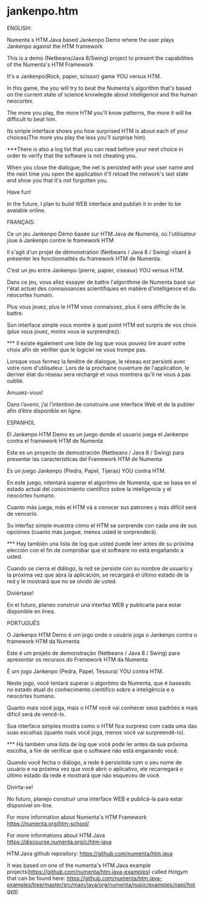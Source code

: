 # jankenpo.htm

ENGLISH:

Numenta´s HTM.Java based Jankenpo Demo where the user plays Jankenpo against the HTM framework

This is a demo (Netbeans/Java 8/Swing) project to present the capabilities of the Numenta's HTM Framework 


It's a Jankenpo(Rock, paper, scissor) game YOU versus HTM.

In this game, the you will try to beat the Numenta's algorithm that's based on the current state of science knowlegde about intelligence and the human neocortex.

The more you play, the more HTM you'll know patterns, the more it will be difficult to beat him.

Its simple interface shows you how surprised HTM is about each of your choices(The more you play the less you'll surprise him).

***There is also a log list that you can read before your nest choice in order to verify that the software is not cheating you.

When you close the dialogue, the net is persisted with your user name and the next time you open the application it'll reload the network's last state and show you that it's not forgotten you.

Have fun!

In the future, I plan to build WEB interface and publish it in order to be avaiable online.



FRANÇAIS:

Ce un jeu Jankenpo Démo basée sur HTM.Java de Numenta, où l'utilisateur joue à Jankenpo contre le framework HTM

Il s'agit d'un projet de démonstration (Netbeans / Java 8 / Swing) visant à présenter les fonctionnalités du framework HTM de Numenta.


C’est un jeu entre Jankenpo (pierre, papier, ciseaux) YOU versus HTM.

Dans ce jeu, vous allez essayer de battre l'algorithme de Numenta basé sur l'état actuel des connaissances scientifiques en matière d'intelligence et du néocortex humain.

Plus vous jouez, plus le HTM vous connaissez, plus il sera difficile de le battre.

Son interface simple vous montre à quel point HTM est surpris de vos choix (plus vous jouez, moins vous le surprendrez).

*** Il existe également une liste de log que vous pouvez lire avant votre choix afin de vérifier que le logiciel ne vous trompe pas.

Lorsque vous fermez la fenêtre de dialogue, le réseau est persisté avec votre nom d'utilisateur. Lors de la prochaine ouverture de l'application, le dernier état du réseau sera rechargé et vous montrera qu'il ne vous a pas oublié.

Amusez-vous!

Dans l’avenir, j’ai l’intention de construire une interface Web et de la publier afin d’être disponible en ligne.


ESPANHOL

El Jankenpo HTM Demo es un juego donde el usuario juega el Jankenpo contra el framework HTM de Numenta

Este es un proyecto de demostración (Netbeans / Java 8 / Swing) para presentar las características del Framework HTM de Numenta


Es un juego Jankenpo (Piedra, Papel, Tijeras) YOU contra HTM.

En este juego, intentará superar el algoritmo de Numenta, que se basa en el estado actual del conocimiento científico sobre la inteligencia y el neocórtex humano.

Cuanto más juega, más el HTM vá a conocer sus patrones y más difícil será de vencerlo.

Su interfaz simple muestra cómo el HTM se sorprende con cada una de sus opciones (cuanto más juegue, menos usted le sorprenderá).

*** Hay también una lista de log que usted puede leer antes de su próxima elección con el fin de comprobar que el software no está engañando a usted.

Cuando se cierra el diálogo, la red se persiste con su nombre de usuario y la próxima vez que abra la aplicación, se recargará el último estado de la red y le mostrará que no se olvidó de usted.

Diviértase!

En el futuro, planeo construir una interfaz WEB y publicarla para estar disponible en línea.

PORTUGUÊS

O Jankenpo HTM Demo é um jogo onde o usuário joga o Jankenpo contra o framework HTM da Numenta

Este é um projeto de demonstração (Netbeans / Java 8 / Swing) para apresentar os recursos do Framework HTM da Numenta


É um jogo Jankenpo (Pedra, Papel, Tesoura) YOU contra HTM.

Neste jogo, você tentará superar o algoritmo da Numenta, que é baseado no estado atual do conhecimento científico sobre a inteligência e o neocórtex humano.

Quanto mais você joga, mais o HTM você vai conhecer seus padrões e mais difícil será de vencê-lo.

Sua interface simples mostra como o HTM fica surpreso com cada uma das suas escolhas (quanto mais você joga, menos você vai surpreendê-lo).

*** Há também uma lista de log que você pode ler antes da sua próxima escolha, a fim de verificar que o software não está enganando você.

Quando você fecha o diálogo, a rede é persisitida com o seu nome de usuário e na próxima vez que você abrir o aplicativo, ele recarregará o último estado da rede e mostrará que não esqueceu de você.

Divirta-se!

No futuro, planejo construir uma interface WEB e publicá-la para estar disponível on-line.



For more information about Numenta's HTM Framework https://numenta.org/htm-school/

For more informations about HTM.Java https://discourse.numenta.org/c/htm-java

HTM.Java github repository: https://github.com/numenta/htm.java

It was based on one of the numenta's HTM.Java example projects(https://github.com/numenta/htm.java-examples) called Hotgym that can be found here: https://github.com/numenta/htm.java-examples/tree/master/src/main/java/org/numenta/nupic/examples/napi/hotgym 